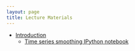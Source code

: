```yaml
---
layout: page
title: Lecture Materials
---
```


- [Introduction](https://github.com/icme/cme252-optimization/blob/master/lectures/intro/intro.pdf)
    - [Time series smoothing IPython notebook](http://nbviewer.ipython.org/github/icme/cme252-optimization/blob/master/lectures/intro/smooth.ipynb)
